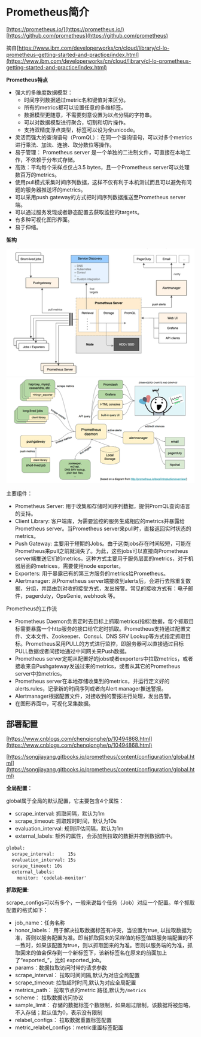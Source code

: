 # Prometheus简介 #

[https://prometheus.io/](https://prometheus.io/)
[https://github.com/prometheus](https://github.com/prometheus)

摘自[https://www.ibm.com/developerworks/cn/cloud/library/cl-lo-prometheus-getting-started-and-practice/index.html](https://www.ibm.com/developerworks/cn/cloud/library/cl-lo-prometheus-getting-started-and-practice/index.html)

**Prometheus特点**
- 强大的多维度数据模型：
	- 时间序列数据通过metric名和键值对来区分。
	- 所有的metrics都可以设置任意的多维标签。
	- 数据模型更随意，不需要刻意设置为以点分隔的字符串。
	- 可以对数据模型进行聚合，切割和切片操作。
	- 支持双精度浮点类型，标签可以设为全unicode。
- 灵活而强大的查询语句（PromQL）：在同一个查询语句，可以对多个metrics进行乘法、加法、连接、取分数位等操作。
- 易于管理： Prometheus server 是一个单独的二进制文件，可直接在本地工作，不依赖于分布式存储。
- 高效：平均每个采样点仅占3.5 bytes，且一个Prometheus server可以处理数百万的metrics。
- 使用pull模式采集时间序列数据，这样不仅有利于本机测试而且可以避免有问题的服务器推送坏的metrics。
- 可以采用push gateway的方式把时间序列数据推送至Prometheus server端。
- 可以通过服务发现或者静态配置去获取监控的targets。
- 有多种可视化图形界面。
- 易于伸缩。

**架构**

![](img/Prometheus.png)
![](img/Prometheus_Arch.png)

主要组件：

- Prometheus Server: 用于收集和存储时间序列数据，提供PromQL查询语言的支持。
- Client Library: 客户端库，为需要监控的服务生成相应的metrics并暴露给Prometheus server。当Prometheus server来pull时，直接返回实时状态的metrics。
- Push Gateway: 主要用于短期的Jobs。由于这类jobs存在时间较短，可能在Prometheus来pull之前就消失了。为此，这些jobs可以直接向Prometheus server端推送它们的metrics。这种方式主要用于服务层面的metrics，对于机器层面的metrices，需要使用node exporter。
- Exporters: 用于暴露已有的第三方服务的metrics给Prometheus。
- Alertmanager: 从Prometheus server端接收到alerts后，会进行去除重复数据，分组，并路由到对收的接受方式，发出报警。常见的接收方式有：电子邮件，pagerduty，OpsGenie, webhook 等。

Prometheus的工作流

- Prometheus Daemon负责定时去目标上抓取metrics(指标)数据，每个抓取目标需要暴露一个http服务的接口给它定时抓取。Prometheus支持通过配置文件、文本文件、Zookeeper、Consul、DNS SRV Lookup等方式指定抓取目标。Prometheus采用PULL的方式进行监控，即服务器可以直接通过目标PULL数据或者间接地通过中间网关来Push数据。
- Prometheus server定期从配置好的jobs或者exporters中拉取metrics，或者接收来自Pushgateway发送过来的metrics，或者从其它的Prometheus server中拉metrics。
- Prometheus server在本地存储收集到的metrics，并运行定义好的alerts.rules，记录新的时间序列或者向Alert manager推送警报。
- Alertmanager根据配置文件，对接收到的警报进行处理，发出告警。
- 在图形界面中，可视化采集数据。

## 部署配置 ##

[https://www.cnblogs.com/chenqionghe/p/10494868.html](https://www.cnblogs.com/chenqionghe/p/10494868.html)

[https://songjiayang.gitbooks.io/prometheus/content/configuration/global.html](https://songjiayang.gitbooks.io/prometheus/content/configuration/global.html)

**全局配置**：

global属于全局的默认配置，它主要包含4个属性：

- scrape_interval: 抓取间隔，默认为1m
- scrape_timeout: 抓取超时时间，默认为10s
- evaluation_interval: 规则评估间隔，默认为1m
- external_labels: 额外的属性，会添加到拉取的数据并存到数据库中。

```
global:
  scrape_interval:     15s 
  evaluation_interval: 15s 
  scrape_timeout: 10s
  external_labels:
    monitor: 'codelab-monitor'
```

**抓取配置**:

scrape_configs可以有多个，一般来说每个任务（Job）对应一个配置。单个抓取配置的格式如下：

- job_name：任务名称
- honor_labels： 用于解决拉取数据标签有冲突，当设置为true, 以拉取数据为准，否则以服务配置为准。即当抓取回来的采样值的标签值跟服务端配置的不一致时，如果该配置为true，则以抓取回来的为准。否则以服务端的为准，抓取回来的值会保存到一个新标签下，该新标签名在原来的前面加上了“exported_”，比如 exported_job。
- params：数据拉取访问时带的请求参数
- scrape_interval： 拉取时间间隔,默认为对应全局配置
- scrape_timeout: 拉取超时时间,默认为对应全局配置
- metrics_path： 拉取节点的metric 路径,默认为`/metrics`
- scheme： 拉取数据访问协议
- sample_limit： 存储的数据标签个数限制，如果超过限制，该数据将被忽略，不入存储；默认值为0，表示没有限制
- relabel_configs： 拉取数据重置标签配置
- metric_relabel_configs：metric重置标签配置

